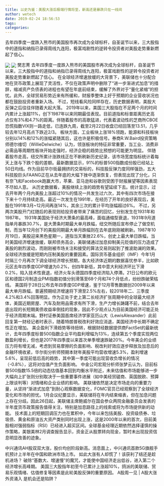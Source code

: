 ```yaml
---
title: 以史为鉴：美股大涨后极端行情将至，新高还是暴跌只在一线间
author: wetech
date: 2019-02-24 18:56:53
tags: 
categories: 
---
```

去年四季度一度跌入熊市的美国股市再次成为全球标杆，自圣诞节以来，三大股指中的道指和纳指已录得周线九连阳，极富戏剧性的逆转令投资者对美股走势重新燃起了信心。
<!-- more -->
<img align="center" border="0" src="https://imgcdn.yicai.com/uppics/images/2019/02/5ad34a6ed4009f723e66321cee53b991.jpg" />
<img align="center" border="0" src="https://imgcdn.yicai.com/uppics/images/2019/02/94b3fab6c65eb84882e04ee89969493c.jpg" />
樊志菁
去年四季度一度跌入熊市的美国股市再次成为全球标杆，自圣诞节以来，三大股指中的道指和纳指已录得周线九连阳，极富戏剧性的逆转令投资者对美股走势重新燃起了信心。
在全球经济增速放缓的大背景下，美联储也十分配合地在货币政策上展现了灵活性，不仅在政策声明中删除了“进一步渐进式加息”的措辞，缩减资产负债表的进程也有望在年底前结束，缓解了外界对于“量化紧缩”的担忧。此外，全球贸易形势近来有所缓和，财报季整体上好于预期的企业营收状况也都在鼓励投资者重新入场。
不过，短线看风险同样存在，历史数据表明，美股大反弹之后往往伴随着大起大落。
2019年以来，美国三大股指在不足两个月的时间内累计上涨超11%，创下1987年以来同期最佳表现。目前道指和标普距离历史高点仅有3%和4.7%的距离。伴随着股市的高歌猛进，代表着波动性的芝商所CBOE恐慌指数VIX则一路走低，已连跌九周，截至2月22日收盘已经回落至13.51，几乎较去年12月高点下跌近2/3。
板块方面，工业板块上涨18%领跑，能源和科技板块分别以14%和12%的涨幅紧随其后，这也许是积极信号。券商R.W.Baird投资策略师德尔维切（WillieDelwiche）认为，领涨板块的特征非常重要，当工业、消费非必需品等周期性板块开始走强时，经济企稳的趋势比预想的可能更为明显。
伴随着股市走高，纽交所累计涨跌线正在不断刷新历史纪录，该市场宽度指标统计着每天上涨与下跌个股的差额。最新数据显示，91%的标普500指数成份股已经站上50日均线。作为目前华尔街最拥挤的交易标的，科技股反弹力度同样强劲，五大科技股巨头FAANG正在从去年底的大幅下挫中逐渐恢复，但表现出现了分化，只有奈飞和Facebook跑赢大市，苹果、亚马逊和谷歌则受困于财报展望等因素表现不尽如人意。
从历史数据看，美股继续上涨的趋势有望延续下去。统计显示，过去开年两个月内美股上涨超过10%的情况一共发生过六次，其中有四次市场在接下来十个月持续走高。最近一次发生在1991年，在经历了开年的良好表现后，美股在1991年3月~12月间再涨14%，其余三次的累计平均涨幅超过6%。
不过，另两次美股开门红随后的表现则给投资者带来了痛苦的回忆，分别发生在1931年和1987年。
1931年美国处于经济大萧条的最高峰，面临通缩型衰退，1931年9月道指单月暴跌30.7%，是大萧条时期最大单月跌幅，纽交所随后宣布停止了做空机制，而当年12月创下的美股同期最大单月跌幅则在去年底刚刚被刷新。1987年10月19日，美股迎来黑色星期一，道指当天重挫22.6%，创史上最大单日跌幅，当时美国经济增速放缓，联邦债务高企，美联储通过加息抑制美元贬值的压力造成了美股的剧烈波动，而刚刚被市场关注和接受的算法交易则起到了推波助澜的效果。
全球经济放缓是短期内压制美股的重要因素。国际货币基金组织（IMF）今年1月时隔三个月再次下调全球经济增长预期，各大经济体近期的数据喜忧参半，比如欧元区去年四季度GDP增速为0.2%，创四年新低，其中意大利经济环比下滑0.2%，陷入技术性衰退，经济火车头德国四季度经济陷入停滞。21日公布的欧元区和德国2月制造业PMI指数初值分别滑落至68个月和74个月低点，纷纷跌破荣枯线。
美国将于28日公布去年四季度GDP增速，鉴于12月零售数据创2009年以来最大单月跌幅，普遍预期经济增速将下滑至2.5%左右，较2018年二、三季度4.2%和3.4%回落明显。作为正处于史上第二长经济扩张周期中的全球最大经济体，美国近期房屋、汽车及耐用品需求有所下滑，生产力增长踌躇不前，结合去年底出现的长短期美债收益率倒挂的现象，因此不少观点认为目前美国经济可能正处于经济周期末端。野村证券美国首席经济学家亚历山大（LewisAlexander）此前回复第一财经记者时表示，随着特朗普税改利好效应消退，美国经济中长期不确定性正在增加。
美企盈利下滑趋势等待扭转，根据财经数据提供商FactSet的最新统计，去年四季度标普500指数企业平均盈利增幅为13%，连续第五个季度实现两位数盈利增长，但也是2017年四季度以来首次单季增速跌破20%。今年美企的业绩压力将有增无减，考虑到贸易摩擦的负面影响、税改利好效应逐步释放及加息后的金融环境收紧，华尔街分析师预期本财年美股平均营收增速5.3%，盈利增速5.6%，呈现前低后高的趋势，其中第一季度可能出现营收负增长的情况（-0.8%），这将对估值产生负面影响。
中金公司宏观分析师张梦云认为，目前标普500指数15.5倍的动态估值基本回到均衡水平附近，未来估值和市场能够进一步大幅向上扩张则分别取决于一些重要事件进展（如中美经贸磋商、英国脱欧、预算上限谈判等）对情绪和企业业绩的影响。
美联储依然是决定市场走向的重要力量，从坚持“渐进式加息”到耐心观察数据变化，FOMC官员已经观察到了全球经济变化和市场的担忧。1月会议纪要显示，美联储将在年内结束缩表，但在加息问题上存在分歧。因此26日起，美联储主席鲍威尔在国会参众两院金融委员会发表的半年度货币政策报告值得关注，特别是加息路径上的线索或将为市场提供新的动能。
技术面上的短期回调压力也在累积中，今年以来包括美股、投资级债券、垃圾债、黄金和原油五大资产类别同时出现上涨，这是2000年以来的首次，目前美股相对强弱指标（RSI）已经进入超买区间。全球基金经理近期依然选择谨慎的操作策略，美银美林2月调查报告显示，资金正从股票转向现金，暂时未出现投资信息明显改善的迹象。
 
 
中兴通讯AH股双双大涨，股价均创阶段新高。消息面上，中兴通讯首款5G旗舰手机预计上半年在中国和欧洲市场上市。
如此大涨有人却慌了！该获利了结还是趁机进场？
破除“基数大、增速慢”的魔咒，才能使中国经济走出低谷，进入第二个经济增长高峰期。
美国三大股指年初至今已累计上涨超10%，鸽派的美联储、贸易乐观情绪、估值修复等因素是此轮美股反弹的重要原因。
A股周一见 | A股大涨外资涌入 是机会还是陷阱？
